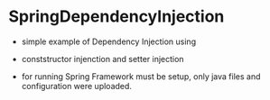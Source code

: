 # SpringDependencyInjection
- simple example of Dependency Injection using 
- conststructor injenction and setter injection

- for running Spring Framework must be setup, only java files and configuration were uploaded.
